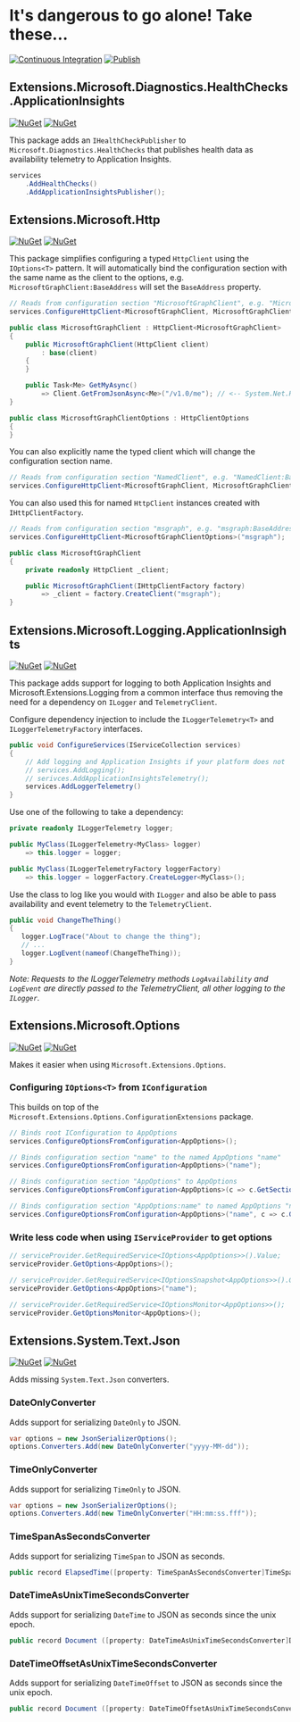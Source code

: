 # It's dangerous to go alone! Take these...

[![Continuous Integration](https://github.com/smokedlinq/dotnet-extensions/actions/workflows/ci.yml/badge.svg)](https://github.com/smokedlinq/dotnet-extensions/actions/workflows/ci.yml)
[![Publish](https://github.com/smokedlinq/dotnet-extensions/actions/workflows/publish.yml/badge.svg)](https://github.com/smokedlinq/dotnet-extensions/actions/workflows/publish.yml)

## Extensions.Microsoft.Diagnostics.HealthChecks.ApplicationInsights

[![NuGet](https://img.shields.io/nuget/dt/Extensions.Microsoft.Diagnostics.HealthChecks.ApplicationInsights.svg)](https://www.nuget.org/packages/Extensions.Microsoft.Diagnostics.HealthChecks.ApplicationInsights)
[![NuGet](https://img.shields.io/nuget/vpre/Extensions.Microsoft.Diagnostics.HealthChecks.ApplicationInsights.svg)](https://www.nuget.org/packages/Extensions.Microsoft.Diagnostics.HealthChecks.ApplicationInsights)

This package adds an `IHealthCheckPublisher` to `Microsoft.Diagnostics.HealthChecks` that publishes health data as availability telemetry to Application Insights.

```csharp
services
    .AddHealthChecks()
    .AddApplicationInsightsPublisher();
```

## Extensions.Microsoft.Http

[![NuGet](https://img.shields.io/nuget/dt/Extensions.Microsoft.Http.svg)](https://www.nuget.org/packages/Extensions.Microsoft.Http)
[![NuGet](https://img.shields.io/nuget/vpre/Extensions.Microsoft.Http.svg)](https://www.nuget.org/packages/Extensions.Microsoft.Http)

This package simplifies configuring a typed `HttpClient` using the `IOptions<T>` pattern. It will automatically bind the configuration section with the same name as the client to the options, e.g. `MicrosoftGraphClient:BaseAddress` will set the `BaseAddress` property.

```csharp
// Reads from configuration section "MicrosoftGraphClient", e.g. "MicrosoftGraphClient:BaseAddress"
services.ConfigureHttpClient<MicrosoftGraphClient, MicrosoftGraphClientOptions>();

public class MicrosoftGraphClient : HttpClient<MicrosoftGraphClient>
{
    public MicrosoftGraphClient(HttpClient client)
        : base(client)
    {
    }

    public Task<Me> GetMyAsync()
        => Client.GetFromJsonAsync<Me>("/v1.0/me"); // <-- System.Net.Http.Json package for HttpClient extensions
}

public class MicrosoftGraphClientOptions : HttpClientOptions
{
}
```

You can also explicitly name the typed client which will change the configuration section name.

```csharp
// Reads from configuration section "NamedClient", e.g. "NamedClient:BaseAddress"
services.ConfigureHttpClient<MicrosoftGraphClient, MicrosoftGraphClientOptions>("NamedClient");
```

You can also used this for named `HttpClient` instances created with `IHttpClientFactory`.

```csharp
// Reads from configuration section "msgraph", e.g. "msgraph:BaseAddress"
services.ConfigureHttpClient<MicrosoftGraphClientOptions>("msgraph");

public class MicrosoftGraphClient
{
    private readonly HttpClient _client;

    public MicrosoftGraphClient(IHttpClientFactory factory)
        => _client = factory.CreateClient("msgraph");
}
```

## Extensions.Microsoft.Logging.ApplicationInsights

[![NuGet](https://img.shields.io/nuget/dt/Extensions.Microsoft.Logging.ApplicationInsights.svg)](https://www.nuget.org/packages/Extensions.Microsoft.Logging.ApplicationInsights)
[![NuGet](https://img.shields.io/nuget/vpre/Extensions.Microsoft.Logging.ApplicationInsights.svg)](https://www.nuget.org/packages/Extensions.Microsoft.Logging.ApplicationInsights)

This package adds support for logging to both Application Insights and Microsoft.Extensions.Logging from a common interface thus removing the need for a dependency on `ILogger` and `TelemetryClient`.

Configure dependency injection to include the `ILoggerTelemetry<T>` and `ILoggerTelemetryFactory` interfaces.

```csharp
public void ConfigureServices(IServiceCollection services)
{
    // Add logging and Application Insights if your platform does not
    // services.AddLogging();
    // serivces.AddApplicationInsightsTelemetry();
    services.AddLoggerTelemetry()
}
```

Use one of the following to take a dependency:

```csharp
private readonly ILoggerTelemetry logger;

public MyClass(ILoggerTelemetry<MyClass> logger)
    => this.logger = logger;

public MyClass(ILoggerTelemetryFactory loggerFactory)
    => this.logger = loggerFactory.CreateLogger<MyClass>();
```

Use the class to log like you would with `ILogger` and also be able to pass availability and event telemetry to the `TelemetryClient`.

```csharp
public void ChangeTheThing()
{
   logger.LogTrace("About to change the thing");
   // ...
   logger.LogEvent(nameof(ChangeTheThing));
}
```

*Note: Requests to the ILoggerTelemetry methods `LogAvailability` and `LogEvent` are directly passed to the TelemetryClient, all other logging to the `ILogger`.*

## Extensions.Microsoft.Options

[![NuGet](https://img.shields.io/nuget/dt/Extensions.Microsoft.Options.svg)](https://www.nuget.org/packages/Extensions.Microsoft.Options)
[![NuGet](https://img.shields.io/nuget/vpre/Extensions.Microsoft.Options.svg)](https://www.nuget.org/packages/Extensions.Microsoft.Options)

Makes it easier when using `Microsoft.Extensions.Options`.

### Configuring `IOptions<T>` from `IConfiguration` 

This builds on top of the `Microsoft.Extensions.Options.ConfigurationExtensions` package.

```csharp
// Binds root IConfiguration to AppOptions
services.ConfigureOptionsFromConfiguration<AppOptions>();

// Binds configuration section "name" to the named AppOptions "name"
services.ConfigureOptionsFromConfiguration<AppOptions>("name");

// Binds configuration section "AppOptions" to AppOptions
services.ConfigureOptionsFromConfiguration<AppOptions>(c => c.GetSection(nameof(AppOptions)));

// Binds configuration section "AppOptions:name" to named AppOptions "name"
services.ConfigureOptionsFromConfiguration<AppOptions>("name", c => c.GetSection(nameof(AppOptions)));
```

### Write less code when using `IServiceProvider` to get options

```csharp
// serviceProvider.GetRequiredService<IOptions<AppOptions>>().Value;
serviceProvider.GetOptions<AppOptions>();

// serviceProvider.GetRequiredService<IOptionsSnapshot<AppOptions>>().Get("name");
serviceProvider.GetOptions<AppOptions>("name");

// serviceProvider.GetRequiredService<IOptionsMonitor<AppOptions>>();
serviceProvider.GetOptionsMonitor<AppOptions>();
```

## Extensions.System.Text.Json

[![NuGet](https://img.shields.io/nuget/dt/Extensions.Microsoft.Options.svg)](https://www.nuget.org/packages/Extensions.Microsoft.Options)
[![NuGet](https://img.shields.io/nuget/vpre/Extensions.Microsoft.Options.svg)](https://www.nuget.org/packages/Extensions.Microsoft.Options)

Adds missing `System.Text.Json` converters.

### DateOnlyConverter

Adds support for serializing `DateOnly` to JSON.

```csharp
var options = new JsonSerializerOptions();
options.Converters.Add(new DateOnlyConverter("yyyy-MM-dd"));
```

### TimeOnlyConverter

Adds support for serializing `TimeOnly` to JSON.

```csharp
var options = new JsonSerializerOptions();
options.Converters.Add(new TimeOnlyConverter("HH:mm:ss.fff"));
```

### TimeSpanAsSecondsConverter

Adds support for serializing `TimeSpan` to JSON as seconds.

```csharp
public record ElapsedTime([property: TimeSpanAsSecondsConverter]TimeSpan Elapsed);
```

### DateTimeAsUnixTimeSecondsConverter

Adds support for serializing `DateTime` to JSON as seconds since the unix epoch.

```csharp
public record Document ([property: DateTimeAsUnixTimeSecondsConverter]DateTime Timestamp);
```

### DateTimeOffsetAsUnixTimeSecondsConverter

Adds support for serializing `DateTimeOffset` to JSON as seconds since the unix epoch.

```csharp
public record Document ([property: DateTimeOffsetAsUnixTimeSecondsConverter]DateTimeOffset Timestamp);
```
